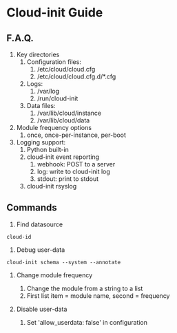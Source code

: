 # Cloud-init Guide

## F.A.Q.

1. Key directories
   1. Configuration files:
      1. /etc/cloud/cloud.cfg
      1. /etc/cloud/cloud.cfg.d/*.cfg
   1. Logs:
      1. /var/log
      1. /run/cloud-init
   1. Data files:
      1. /var/lib/cloud/instance
      1. /var/lib/cloud/data
1. Module frequency options
   1. once, once-per-instance, per-boot
1. Logging support:
   1. Python built-in 
   1. cloud-init event reporting
      1. webhook: POST to a server
      1. log: write to cloud-init log
      1. stdout: print to stdout
   1. cloud-init rsyslog


## Commands

1. Find datasource
```shell
cloud-id
```

1. Debug user-data
```shell
cloud-init schema --system --annotate
```

1. Change module frequency
   1. Change the module from a string to a list
   1. First list item = module name, second = frequency

1. Disable user-data
   1. Set 'allow_userdata: false' in configuration

